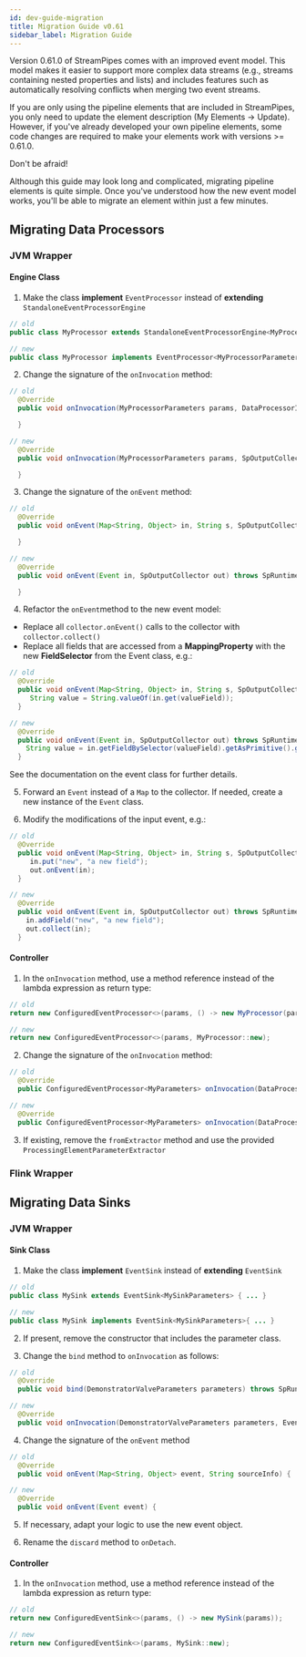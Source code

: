```yaml
---
id: dev-guide-migration
title: Migration Guide v0.61
sidebar_label: Migration Guide
---
```


Version 0.61.0 of StreamPipes comes with an improved event model. This model makes it easier to support more complex data streams (e.g., streams containing nested properties and lists) and includes features such as automatically resolving conflicts when merging two event streams.

If you are only using the pipeline elements that are included in StreamPipes, you only need to update the element description (My Elements -> Update).
However, if you've already developed your own pipeline elements, some code changes are required to make your elements work with versions >= 0.61.0.

<div class="admonition info">
<div class="admonition-title">Don't be afraid!</div>
<p>Although this guide may look long and complicated, migrating pipeline elements is quite simple. Once you've understood how the new event model works, you'll be able to migrate an element within just a few minutes.</p>
</div>

## Migrating Data Processors

### JVM Wrapper

#### Engine Class

1. Make the class **implement** ``EventProcessor`` instead of **extending** ``StandaloneEventProcessorEngine``

```java
// old
public class MyProcessor extends StandaloneEventProcessorEngine<MyProcessorParameters> { ... }

// new
public class MyProcessor implements EventProcessor<MyProcessorParameters>{ ... }
```

2. Change the signature of the ``onInvocation`` method:

```java
// old
  @Override
  public void onInvocation(MyProcessorParameters params, DataProcessorInvocation dataProcessorInvocation) {

  }

// new
  @Override
  public void onInvocation(MyProcessorParameters params, SpOutputCollector spOutputCollector, EventProcessorRuntimeContext runtimeContext) throws SpRuntimeException {

  }
```

3. Change the signature of the ``onEvent`` method:

```java
// old
  @Override
  public void onEvent(Map<String, Object> in, String s, SpOutputCollector out) {

  }

// new
  @Override
  public void onEvent(Event in, SpOutputCollector out) throws SpRuntimeException {

  }
```

4. Refactor the ``onEvent``method to the new event model:

* Replace all ``collector.onEvent()`` calls to the collector with ``collector.collect()``
* Replace all fields that are accessed from a **MappingProperty** with the new **FieldSelector** from the Event class, e.g.:

```java
// old
  @Override
  public void onEvent(Map<String, Object> in, String s, SpOutputCollector out) {
     String value = String.valueOf(in.get(valueField));
  }

// new
  @Override
  public void onEvent(Event in, SpOutputCollector out) throws SpRuntimeException {
    String value = in.getFieldBySelector(valueField).getAsPrimitive().getAsString();
  }
```

See the documentation on the event class for further details.

5. Forward an ``Event`` instead of a ``Map`` to the collector. If needed, create a new instance of the ``Event`` class.

6. Modify the modifications of the input event, e.g.:

```java
// old
  @Override
  public void onEvent(Map<String, Object> in, String s, SpOutputCollector out) {
     in.put("new", "a new field");
     out.onEvent(in);
  }

// new
  @Override
  public void onEvent(Event in, SpOutputCollector out) throws SpRuntimeException {
    in.addField("new", "a new field");
    out.collect(in);
  }
```

#### Controller

1. In the ``onInvocation`` method, use a method reference instead of the lambda expression as return type:

```java
// old
return new ConfiguredEventProcessor<>(params, () -> new MyProcessor(params));

// new
return new ConfiguredEventProcessor<>(params, MyProcessor::new);
```

2. Change the signature of the ``onInvocation`` method:

```java
// old
  @Override
  public ConfiguredEventProcessor<MyParameters> onInvocation(DataProcessorInvocation graph) { ... }

// new
  @Override
  public ConfiguredEventProcessor<MyParameters> onInvocation(DataProcessorInvocation graph, ProcessingElementParameterExtractor extractor) { ... }
```

3. If existing, remove the ``fromExtractor`` method and use the provided ``ProcessingElementParameterExtractor``


### Flink Wrapper


## Migrating Data Sinks

### JVM Wrapper

#### Sink Class

1. Make the class **implement** ``EventSink`` instead of **extending** ``EventSink``

```java
// old
public class MySink extends EventSink<MySinkParameters> { ... }

// new
public class MySink implements EventSink<MySinkParameters>{ ... }
```

2. If present, remove the constructor that includes the parameter class.

3. Change the ``bind`` method to ``onInvocation`` as follows:

```java
// old
  @Override
  public void bind(DemonstratorValveParameters parameters) throws SpRuntimeException { ... }

// new
  @Override
  public void onInvocation(DemonstratorValveParameters parameters, EventSinkRuntimeContext runtimeContext) throws SpRuntimeException { ... }
```

4. Change the signature of the ``onEvent`` method

```java
// old
  @Override
  public void onEvent(Map<String, Object> event, String sourceInfo) {

// new
  @Override
  public void onEvent(Event event) {
```

5. If necessary, adapt your logic to use the new event object.

6. Rename the ``discard`` method to ``onDetach``.

#### Controller

1. In the ``onInvocation`` method, use a method reference instead of the lambda expression as return type:

```java
// old
return new ConfiguredEventSink<>(params, () -> new MySink(params));

// new
return new ConfiguredEventSink<>(params, MySink::new);
```